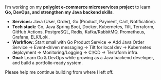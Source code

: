 I’m working on my **polyglot e-commerce microservices project** to learn **Go, DevOps, and strengthen my Java backend skills**.  

- **Services:** Java (User, Order), Go (Product, Payment, Cart, Notification).  
- **Tech stack:** Go, Java Spring Boot, Docker, Kubernetes, Tilt, Terraform, GitHub Actions, PostgreSQL, Redis, Kafka/RabbitMQ, Prometheus, Grafana, ELK/Loki.  
- **Workflow:** Start small with Go Product Service → Add Java Order Service → Event-driven messaging → Tilt for local dev → Kubernetes deployment → Monitoring/Logging → CI/CD → Terraform infra.  
- **Goal:** Learn Go & DevOps while growing as a Java backend developer, and build a portfolio-ready system.  

Please help me continue building from where I left off.  
